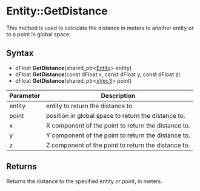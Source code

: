 # Entity::GetDistance

This method is used to calculate the distance in meters to another entity or to a point in global space.

## Syntax

- dFloat **GetDistance**(shared_ptr<[Entity](Entity.md)\> entity)
- dFloat **GetDistance**(const dFloat x, const dFloat y, const dFloat z)
- dFloat **GetDistance**(shared_ptr<[xVec3](xVec3.md)\> point)

| Parameter | Description |
| --- | --- |
| entity | entity to return the distance to. |
| point | position in global space to return the distance to. |
| x | X component of the point to return the distance to. |
| y | Y component of the point to return the distance to. |
| z | Z component of the point to return the distance to. |

## Returns

Returns the distance to the specified entity or point, in meters.
